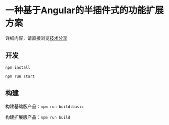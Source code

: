 # 一种基于Angular的半插件式的功能扩展方案

详细内容，请直接浏览[技术分享]()

## 开发

`npm install`

`npm run start`

## 构建

构建基础版产品：`npm run build:basic`

构建扩展版产品：`npm run build`
